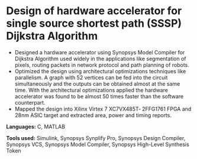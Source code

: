 
# Design of hardware accelerator for single source shortest path (SSSP) Dijkstra Algorithm


* Designed a hardware accelerator using Synopsys Model Compiler for Dijkstra Algorithm used widely in the applications like segmentation of pixels, routing packets in network protocol and path planning of robots. 
* Optimized the design using architectural optimizations techniques like parallelism. A graph with 52 vertices can be fed into the circuit simultaneously and the outputs can be obtained almost at the same time. With the architectural optimizations applied the hardware accelerator was found to be almost 50 times faster than the software counterpart. 
* Mapped the design into Xilinx Virtex 7 XC7VX485T‐ 2FFG1761 FPGA and 28nm ASIC target and extracted area, power and timing reports.



**Languages:** C, MATLAB

**Tools used:** Simulink, Synopsys Synplify Pro, Synopsys Design Compiler, Synopsys VCS, Synopsys Model Compiler, Synopsys High-Level Synthesis Token
